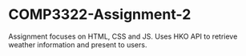 # COMP3322-Assignment-2
Assignment focuses on HTML, CSS and JS. Uses HKO API to retrieve weather information and present to users.
